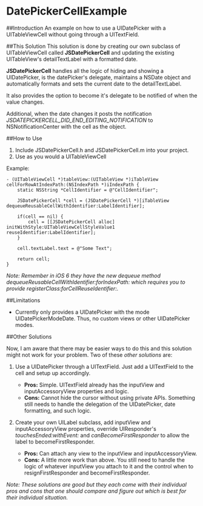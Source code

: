 DatePickerCellExample
=====================

##Introduction
An example on how to use a UIDatePicker with a UITableViewCell without going through a UITextField.

##This Solution
This solution is done by creating our own subclass of UITableViewCell called **JSDatePickerCell** and updating the existing UITableView's detailTextLabel with a formatted date.

**JSDatePickerCell** handles all the logic of hiding and showing a UIDatePicker, is the datePicker's delegate, maintains a NSDate object and automatically formats and sets the current date to the detailTextLabel.

It also provides the option to become it's delegate to be notified of when the value changes.

Additional, when the date changes it posts the notification *JSDATEPICKERCELL_DID_END_EDITING_NOTIFICATION* to NSNotificationCenter with the cell as the object.


##How to Use
1. Include JSDatePickerCell.h and JSDatePickerCell.m into your project.
2. Use as you would a UITableViewCell

Example:

```
- (UITableViewCell *)tableView:(UITableView *)iTableView cellForRowAtIndexPath:(NSIndexPath *)iIndexPath {
    static NSString *CellIdentifier = @"CellIdentifier";
    
    JSDatePickerCell *cell = (JSDatePickerCell *)[iTableView dequeueReusableCellWithIdentifier:LabelIdentifier];
    
    if(cell == nil) {
		cell = [[JSDatePickerCell alloc] initWithStyle:UITableViewCellStyleValue1 reuseIdentifier:LabelIdentifier];
    }
    
    cell.textLabel.text = @"Some Text";
    
    return cell;
}

```
*Note: Remember in iOS 6 they have the new dequeue method dequeueReusableCellWithIdentifier:forIndexPath: which requires you to provide registerClass:forCellReuseIdentifier:.*

##Limitations
- Currently only provides a UIDatePicker with the mode UIDatePickerModeDate. Thus, no custom views or other UIDatePicker modes.

##Other Solutions

Now, I am aware that there may be easier ways to do this and this solution might not work for your problem. Two of these *other solutions* are:

1. Use a UIDatePicker through a UITextField.  Just add a UITextField to the cell and setup up accordingly.
	- **Pros:** Simple.  UITextField already has the inputView and inputAccessoryView properties and logic.
	- **Cons:** Cannot hide the cursor without using private APIs.  Something still needs to handle the delegation of the UIDatePicker, date formatting, and such logic.
	
2. Create your own UILabel subclass, add inputView and inputAccessoryView properties, override UIResponder's *touchesEnded:withEvent:* and *canBecomeFirstResponder* to allow the label to becomeFirstResponder.
	- **Pros:** Can attach any view to the inputView and inputAccessoryView. 
	- **Cons:** A little more work than above.  You still need to handle the logic of whatever inputView you attach to it and the control when to resignFirstResponder and becomeFirstResponder.

*Note: These solutions are good but they each come with their individual pros and cons that one should compare and figure out which is best for their individual situation.*

